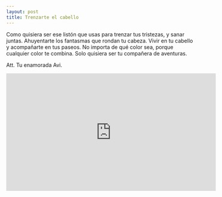 ```yaml
---
layout: post
title: Trenzarte el cabello
---
```

<p style='text-align: right;'> 
  
Como quisiera ser ese listón que usas para trenzar tus tristezas, y sanar juntas. 
Ahuyentarte los fantasmas que rondan tu cabeza. 
Vivir en tu cabello y acompañarte en tus paseos. 
No importa de qué color sea, porque cualquier color te combina. 
Solo quisiera ser tu compañera de aventuras.

</p>


Att. Tu enamorada Avi.

<iframe width="560" height="315" src="https://www.youtube.com/embed/ksiY_0HO-2o" frameborder="0" allow="accelerometer; encrypted-media; gyroscope; picture-in-picture" allow="autoplay" allowfullscreen></iframe>
